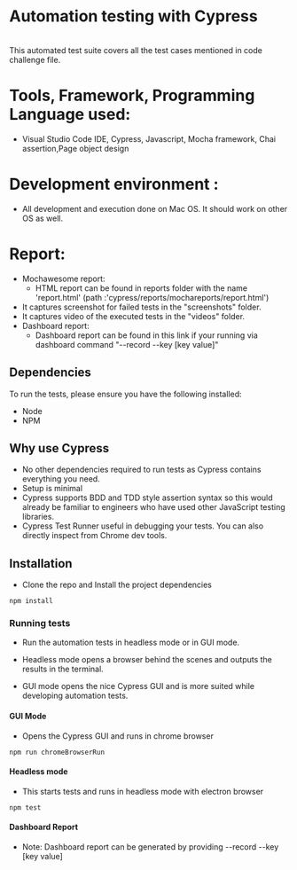 # Automation testing with Cypress

<br/>This automated test suite covers all the test cases mentioned in code challenge file.

# Tools, Framework, Programming Language used: 

   * Visual Studio Code IDE, Cypress, Javascript, Mocha framework, Chai assertion,Page object design
   
# Development environment : 

   * All development and execution done on Mac OS. It should work on other OS as well. 
 
# Report:

* Mochawesome report: 
  + HTML report can be found in reports folder with the name 'report.html' (path :'cypress/reports/mochareports/report.html')
* It captures screenshot for failed tests in the "screenshots" folder.
* It captures video of the executed tests in the "videos" folder.
* Dashboard report:
  + Dashboard report can be found in this link if your running via dashboard command "--record --key [key value]"

## Dependencies

To run the tests, please ensure you have the following installed:

* Node
* NPM

## Why use Cypress

* No other dependencies required to run tests as Cypress contains everything you need.
* Setup is minimal
* Cypress supports BDD and TDD style assertion syntax so this would already be familiar to engineers who have used other JavaScript testing libraries.
* Cypress Test Runner useful in debugging your tests. You can also directly inspect from Chrome dev tools.

## Installation

* Clone the repo and Install the project dependencies

``` 
npm install
```

### Running tests

* Run the automation tests in headless mode or in GUI mode. 

* Headless mode opens a browser behind the scenes and outputs the results in the terminal.

* GUI mode opens the nice Cypress GUI and is more suited while developing automation tests.

#### GUI Mode

* Opens the Cypress GUI and runs in chrome browser

``` 
npm run chromeBrowserRun
```

#### Headless mode

* This starts tests and runs in headless mode with electron browser

``` 
npm test
```

#### Dashboard Report 

* Note: Dashboard report can be generated by providing --record --key [key value]
